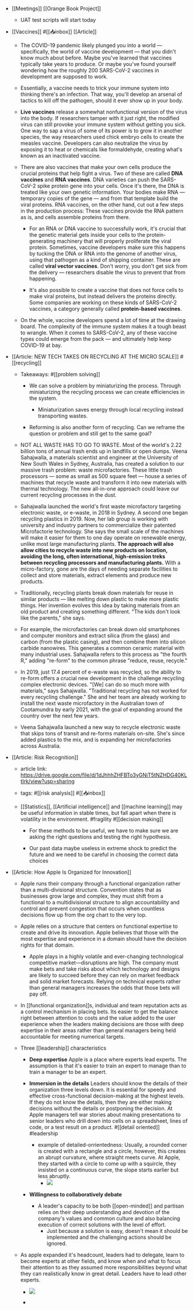 - [[Meetings]] [[Orange Book Project]]
	 - UAT test scripts will start today

- [[Vaccines]] #[[📥inbox]] [[Article]]
	 - The COVID-19 pandemic likely plunged you into a world — specifically, the world of vaccine development — that you didn't know much about before. Maybe you've learned that vaccines typically take years to produce. Or maybe you've found yourself wondering how the roughly 200 SARS-CoV-2 vaccines in development are supposed to work.

	 - Essentially, a vaccine needs to trick your immune system into thinking there's an infection. That way, you'll develop an arsenal of tactics to kill off the pathogen, should it ever show up in your body.

	 - __Live vaccines__ release a somewhat nonfunctional version of the virus into the body. If researchers tamper with it just right, the modified virus can still provoke your immune system without getting you sick. One way to sap a virus of some of its power is to grow it in another species, the way researchers used chick embryo cells to create the measles vaccine. Developers can also neutralize the virus by exposing it to heat or chemicals like formaldehyde, creating what's known as an inactivated vaccine.

	 - There are also vaccines that make your own cells produce the crucial proteins that help fight a virus. Two of these are called __DNA vaccines__ and __RNA vaccines__. DNA varieties can push the SARS-CoV-2 spike protein gene into your cells. Once it's there, the DNA is treated like your own genetic information. Your bodies make RNA — temporary copies of the gene — and from that template build the viral proteins. RNA vaccines, on the other hand, cut out a few steps in the production process: These vaccines provide the RNA pattern as is, and cells assemble proteins from there.
		 - For an RNA or DNA vaccine to successfully work, it's crucial that the genetic material gets inside your cells to the protein-generating machinery that will properly proliferate the viral protein. Sometimes, vaccine developers make sure this happens by tucking the DNA or RNA into the genome of another virus, using that pathogen as a kind of shipping container. These are called __viral vector vaccines__. Don't worry, you don't get sick from the delivery — researchers disable the virus to prevent that from happening.

		 - It's also possible to create a vaccine that does not force cells to make viral proteins, but instead delivers the proteins directly. Some companies are working on these kinds of SARS-CoV-2 vaccines, a category generally called __protein-based vaccines__.

	 - On the whole, vaccine developers spend a lot of time at the drawing board. The complexity of the immune system makes it a tough beast to wrangle. When it comes to SARS-CoV-2, any of these vaccine types could emerge from the pack — and ultimately help keep COVID-19 at bay.

- [[Article: NEW TECH TAKES ON RECYCLING AT THE MICRO SCALE]] #[[recycling]] 
	 - Takeaways: #[[problem solving]]
		 - We can solve a problem by miniaturizing the process. Through miniaturizing the recycling process we can create efficiencies in the system. 
			 - Miniaturization saves energy through local recycling instead transporting wastes.

		 - Reforming is also another form of recycling. Can we reframe the question or problem and still get to the same goal?

	 - NOT ALL WASTE HAS TO GO TO WASTE. Most of the world's 2.22 billion tons of annual trash ends up in landfills or open dumps. Veena Sahajwalla, a materials scientist and engineer at the University of New South Wales in Sydney, Australia, has created a solution to our massive trash problem: waste microfactories. These little trash processors — some as small as 500 square feet — house a series of machines that recycle waste and transform it into new materials with thermal technology. The new all-in-one approach could leave our current recycling processes in the dust.

	 - Sahajwalla launched the world's first waste microfactory targeting electronic waste, or e-waste, in 2018 in Sydney. A second one began recycling plastics in 2019. Now, her lab group is working with university and industry partners to commercialize their patented Microfactorie technology. She says the small scale of the machines will make it easier for them to one day operate on renewable energy, unlike most large manufacturing plants. __The approach will also allow cities to recycle waste into new products on location, avoiding the long, often international, high-emission treks between recycling processors and manufacturing plants.__ With a micro-factory, gone are the days of needing separate facilities to collect and store materials, extract elements and produce new products.

	 - Traditionally, recycling plants break down materials for reuse in similar products — like melting down plastic to make more plastic things. Her invention evolves this idea by taking materials from an old product and creating something different. "The kids don't look like the parents," she says.

	 - For example, the microfactories can break down old smartphones and computer monitors and extract silica (from the glass) and carbon (from the plastic casing), and then combine them into silicon carbide nanowires. This generates a common ceramic material with many industrial uses. Sahajwalla refers to this process as "the fourth R," adding "re-form" to the common phrase "reduce, reuse, recycle."

	 - In 2019, just 17.4 percent of e-waste was recycled, so the ability to re-form offers a crucial new development in the challenge recycling complex electronic devices. "[We] can do so much more with materials," says Sahajwalla. "Traditional recycling has not worked for every recycling challenge." She and her team are already working to install the next waste microfactory in the Australian town of Cootamundra by early 2021, with the goal of expanding around the country over the next few years.

	 - Veena Sahajwalla launched a new way to recycle electronic waste that skips tons of transit and re-forms materials on-site. She's since added plastics to the mix, and is expanding her microfactories across Australia.

- [[Article: Risk Recognition]]
	 - article link: https://drive.google.com/file/d/1dJhhhZHFBTo3yGNiT5tNZHDG40KLtIrk/view?usp=sharing

	 - tags: #[[risk analysis]] #[[📥inbox]]

	 - [[Statistics]], [[Artificial intelligence]] and [[machine learning]] may be useful information in stable times, but fall apart when there is volatility in the environment. #fragility  #[[decision making]]
		 - For these methods to be useful, we have to make sure we are asking the right questions and testing the right hypothesis. 

		 - Our past data maybe useless in extreme shock to predict the future and we need to be careful in choosing the correct data choices

- [[Article: How Apple Is Organized for Innovation]]
	 - Apple runs their company through a functional organization rather than a multi-divisional structure. Convention states that as businesses grow large and complex, they must shift from a functional to a multidivisional structure to align accountability and control and prevent congestion that occurs when countless decisions flow up from the org chart to the very top. 

	 - Apple relies on a structure that centers on functional expertise to create and drive its innovation. Apple believes that those with the most expertise and experience in a domain should have the decision rights for that domain. 
		 - Apple plays in a highly volatile and ever-changing technological competitive market—disruptions are high. The company must make bets and take risks about which technology and designs are likely to succeed before they can rely on market feedback and solid market forecasts. Relying on technical experts rather than general managers increases the odds that those bets will pay off.

	 - In [[functional organization]]s, individual and team reputation acts as a control mechanism in placing bets. Its easier to get the balance right between attention to costs and the value added to the user experience when the leaders making decisions are those with deep expertise in their areas rather than general managers being held accountable for meeting numerical targets.

	 - Three [[leadership]] characteristics
		 - __Deep expertise__ Apple is a place where experts lead experts. The assumption is that it's easier to train an expert to manage than to train a manager to be an expert. 

		 - __Immersion in the details__ Leaders should know the details of their organization three levels down. It is essential for speedy and effective cross-functional decision-making at the highest levels. If they do not know the details, then they are either making decisions without the details or postponing the decision. At Apple managers tell war stories about making presentations to senior leaders who drill down into cells on a spreadsheet, lines of code, or a test result on a product. #[[detail oriented]] #leadership
			 - example of detailed-orrientedness: Usually, a rounded corner is created with a rectangle and a circle, however, this creates an abrupt curvature, where straight meets curve. At Apple, they started with a circle to come up with a squircle, they insisted on a continuous curve, the slope starts earlier but less abruptly.
				 - ![](https://firebasestorage.googleapis.com/v0/b/firescript-577a2.appspot.com/o/imgs%2Fapp%2FReligion%2FhBSIORi07U.png?alt=media&token=251ba126-b21c-4c1f-9db8-3e90fa816749)

		 - __Willingness to collaboratively debate__ 
			 - A leader's capacity to be both [[open-minded]] and partisan relies on their deep understanding and devotion of the company's values and common culture and also balancing execution of correct solutions with the level of effort. 
				 - Just because a solution is easy, doesn't mean it should be implemented and the challenging actions should be ignored.

	 - As apple expanded it's headcount, leaders had to delegate, learn to become experts at other fields, and know when and what to focus their attention to as they assumed more responsibilities beyond what they can realistically know in great detail. Leaders have to lead other experts.
		 - ![](https://firebasestorage.googleapis.com/v0/b/firescript-577a2.appspot.com/o/imgs%2Fapp%2FReligion%2FIWWj2KPgkZ.png?alt=media&token=e8ec2e72-7035-49e9-9d51-7b7ac3a85dd5)

		 - 
